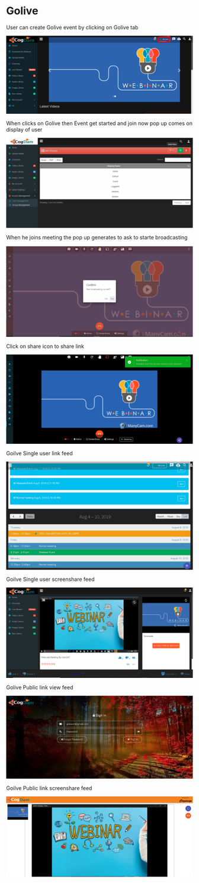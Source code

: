 # Golive

User can create Golive event by clicking on Golive tab 

![](.gitbook/assets/image%20%2832%29.png)

When clicks on Golive then Event get started and join now pop up comes on display of user

![](.gitbook/assets/image%20%28180%29.png)

When he joins meeting the pop up generates to ask to starte broadcasting 

![](.gitbook/assets/image%20%2830%29.png)

Click on share icon to share  link

![](.gitbook/assets/image%20%2814%29.png)

Goilve Single user link feed

![](.gitbook/assets/image%20%28124%29.png)

Goilve Single user screenshare feed

![](.gitbook/assets/microsoftteams-image-3.png)

Golive Public link view feed

![](.gitbook/assets/image%20%28133%29.png)

Goilve Public link screenshare feed

![](.gitbook/assets/microsoftteams-image-4.png)











